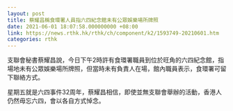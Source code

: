 ```yaml
---
layout: post
title: 蔡耀昌稱食環署人員指六四紀念館未有公眾娛樂場所牌照
date: 2021-06-01 18:07:58.000000000 +08:00
link: https://news.rthk.hk/rthk/ch/component/k2/1593749-20210601.htm
categories: rthk
---
```


支聯會秘書蔡耀昌說，今日下午2時許有食環署職員到位於旺角的六四紀念館，指場地未有公眾娛樂場所牌照，但當時未有負責人在場，館內職員表示，食環署可留下聯絡方式。

星期五就是六四事件32周年，蔡耀昌相信，即使並無支聯會舉辦的活動，香港人仍然毋忘六四，會以各自方式悼念。
